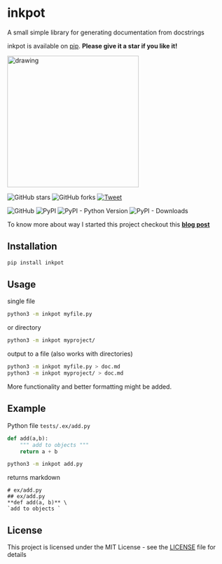 # inkpot
A small simple library for generating documentation from docstrings

inkpot is available on [pip](https://pypi.org/project/inkpot/). **Please give it a star if you like it!**

<img src="https://cdn.pixabay.com/photo/2014/04/05/12/20/ink-316909_960_720.jpg" alt="drawing" width="300"/>

![GitHub stars](https://img.shields.io/github/stars/AxelGard/inkpot?style=social)
![GitHub forks](https://img.shields.io/github/forks/AxelGard/inkpot?style=social)
[![Tweet](https://img.shields.io/twitter/url/http/shields.io.svg?style=social)](https://twitter.com/Axel_Gard)

![GitHub](https://img.shields.io/github/license/AxelGard/inkpot?style=plastic)
![PyPI](https://img.shields.io/pypi/v/inkpot)
![PyPI - Python Version](https://img.shields.io/pypi/pyversions/inkpot)
![PyPI - Downloads](https://img.shields.io/pypi/dm/inkpot)

To know more about way I started this project checkout this **[blog post](https://axelgard.github.io/blog/inkpot/2021/07/01/inkpot-init.html)**

## Installation
```bash
pip install inkpot
```

## Usage
single file
```bash
python3 -m inkpot myfile.py
```
or directory
```bash
python3 -m inkpot myproject/
```
output to a file (also works with directories)
```bash
python3 -m inkpot myfile.py > doc.md
python3 -m inkpot myproject/ > doc.md
```

More functionality and better formatting might be added.

## Example

Python file `tests/.ex/add.py`
```python
def add(a,b):
    """ add to objects """
    return a + b

```

```bash
python3 -m inkpot add.py
```
returns markdown
```
# ex/add.py
## ex/add.py
**def add(a, b)** \
`add to objects `
```

## License
This project is licensed under the MIT License - see the [LICENSE](LICENSE.txt) file for details
